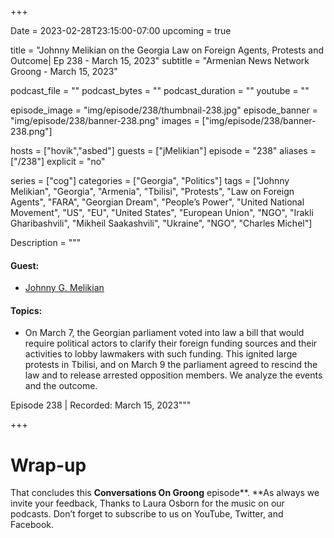 +++

Date = 2023-02-28T23:15:00-07:00
upcoming = true

title = "Johnny Melikian on the Georgia Law on Foreign Agents, Protests and Outcome| Ep 238 - March 15, 2023"
subtitle = "Armenian News Network Groong - March 15, 2023"

podcast_file = ""
podcast_bytes = ""
podcast_duration = ""
youtube = ""

episode_image = "img/episode/238/thumbnail-238.jpg"
episode_banner = "img/episode/238/banner-238.png"
images = ["img/episode/238/banner-238.png"]

hosts = ["hovik","asbed"]
guests = ["jMelikian"]
episode = "238"
aliases = ["/238"]
explicit = "no"

series = ["cog"]
categories = ["Georgia", "Politics"]
tags = ["Johnny Melikian", "Georgia", "Armenia", "Tbilisi", "Protests", "Law on Foreign Agents", "FARA", "Georgian Dream", "People’s Power", "United National Movement", "US", "EU", "United States", "European Union", "NGO", "Irakli Gharibashvili", "Mikheil Saakashvili", "Ukraine", "NGO", "Charles Michel"]

Description = """

#### Guest:

* [Johnny G. Melikian](/guest/jMelikian)

#### Topics:
* On March 7, the Georgian parliament voted into law a bill that would require political actors to clarify their foreign funding sources and their activities to lobby lawmakers with such funding. This ignited large protests in Tbilisi, and on March 9 the parliament agreed to rescind the law and to release arrested opposition members. We analyze the events and the outcome.


Episode 238 | Recorded: March 15, 2023"""

+++




# Wrap-up

That concludes this **Conversations On Groong** episode**. **As always we invite your feedback, Thanks to Laura Osborn for the music on our podcasts. Don’t forget to subscribe to us on YouTube, Twitter, and Facebook.
